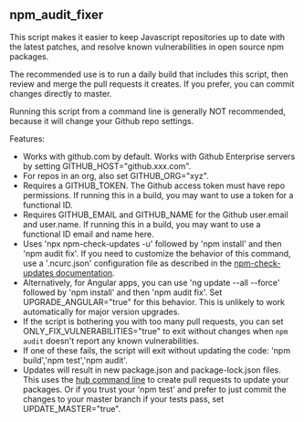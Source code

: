 ## npm_audit_fixer
This script makes it easier to keep Javascript repositories up to date with the latest patches, and resolve known vulnerabilities in open source npm packages.

The recommended use is to run a daily build that includes this script, then review and merge the pull requests it creates.  If you prefer, you can commit changes directly to master.

Running this script from a command line is generally NOT recommended, because it will change your Github repo settings.

Features:
- Works with github.com by default. Works with Github Enterprise servers by setting GITHUB_HOST="github.xxx.com".
- For repos in an org, also set GITHUB_ORG="xyz".
- Requires a GITHUB_TOKEN. The Github access token must have repo permissions. If running this in a build, you may want to use a token for a functional ID.
- Requires GITHUB_EMAIL and GITHUB_NAME for the Github user.email and user.name. If running this in a build, you may want to use a functional ID email and name here.
- Uses 'npx npm-check-updates -u' followed by 'npm install' and then 'npm audit fix'. If you need to customize the behavior of this command, use a '.ncurc.json' configuration file as described in the [npm-check-updates documentation](https://www.npmjs.com/package/npm-check-updates).
- Alternatively, for Angular apps, you can use 'ng update --all --force' followed by 'npm install' and then 'npm audit fix'. Set UPGRADE_ANGULAR="true" for this behavior. This is unlikely to work automatically for major version upgrades.
- If the script is bothering you with too many pull requests, you can set ONLY_FIX_VULNERABILITIES="true" to exit without changes when `npm audit` doesn't report any known vulnerabilities.
- If one of these fails, the script will exit without updating the code: 'npm build','npm test','npm audit'.
- Updates will result in new package.json and package-lock.json files. This uses the [hub command line](https://github.com/github/hub) to create pull requests to update your packages.  Or if you trust your 'npm test' and prefer to just commit the changes to your master branch if your tests pass, set UPDATE_MASTER="true".
